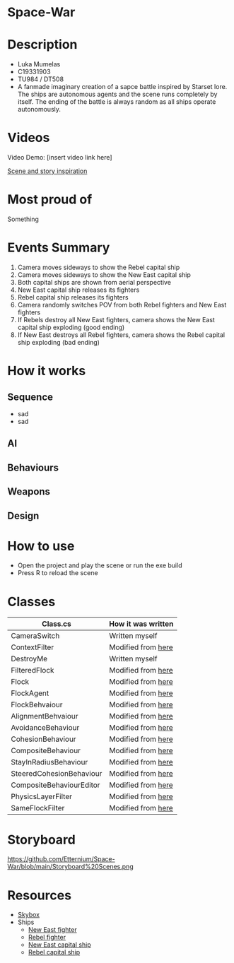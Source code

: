 # Space-War
# Description
- Luka Mumelas
- C19331903
- TU984 / DT508
- A fanmade imaginary creation of a sapce battle inspired by Starset lore. The ships are autonomous agents and the scene runs completely by itself. The ending of the battle is always random as all ships operate autonomously.

# Videos
Video Demo:
[insert video link here]

[Scene and story inspiration](https://www.youtube.com/watch?v=-u4AwQGLEsE)

# Most proud of
Something

# Events Summary
1. Camera moves sideways to show the Rebel capital ship
2. Camera moves sideways to show the New East capital ship
3. Both capital ships are shown from aerial perspective
4. New East capital ship releases its fighters
5. Rebel capital ship releases its fighters
6. Camera randomly switches POV from both Rebel fighters and New East fighters
7. If Rebels destroy all New East fighters, camera shows the New East capital ship exploding (good ending)
8. If New East destroys all Rebel fighters, camera shows the Rebel capital ship exploding (bad ending)

# How it works
## Sequence
- sad
- sad

## AI

## Behaviours

## Weapons

## Design

# How to use
- Open the project and play the scene or run the exe build
- Press R to reload the scene

# Classes
| Class.cs | How it was written |
| --- | --- |
| CameraSwitch | Written myself |
| ContextFilter | Modified from [here](https://www.youtube.com/watch?v=mjKINQigAE4&list=PL5KbKbJ6Gf99UlyIqzV1UpOzseyRn5H1d) |
| DestroyMe | Written myself |
| FilteredFlock | Modified from [here](https://www.youtube.com/watch?v=mjKINQigAE4&list=PL5KbKbJ6Gf99UlyIqzV1UpOzseyRn5H1d) |
| Flock | Modified from [here](https://www.youtube.com/watch?v=mjKINQigAE4&list=PL5KbKbJ6Gf99UlyIqzV1UpOzseyRn5H1d) |
| FlockAgent | Modified from [here](https://www.youtube.com/watch?v=mjKINQigAE4&list=PL5KbKbJ6Gf99UlyIqzV1UpOzseyRn5H1d) |
| FlockBehvaiour | Modified from [here](https://www.youtube.com/watch?v=mjKINQigAE4&list=PL5KbKbJ6Gf99UlyIqzV1UpOzseyRn5H1d) |
| AlignmentBehvaiour | Modified from [here](https://www.youtube.com/watch?v=mjKINQigAE4&list=PL5KbKbJ6Gf99UlyIqzV1UpOzseyRn5H1d) |
| AvoidanceBehaviour | Modified from [here](https://www.youtube.com/watch?v=mjKINQigAE4&list=PL5KbKbJ6Gf99UlyIqzV1UpOzseyRn5H1d) |
| CohesionBehaviour | Modified from [here](https://www.youtube.com/watch?v=mjKINQigAE4&list=PL5KbKbJ6Gf99UlyIqzV1UpOzseyRn5H1d) |
| CompositeBehaviour | Modified from [here](https://www.youtube.com/watch?v=mjKINQigAE4&list=PL5KbKbJ6Gf99UlyIqzV1UpOzseyRn5H1d) |
| StayInRadiusBehaviour | Modified from [here](https://www.youtube.com/watch?v=mjKINQigAE4&list=PL5KbKbJ6Gf99UlyIqzV1UpOzseyRn5H1d) |
| SteeredCohesionBehaviour | Modified from [here](https://www.youtube.com/watch?v=mjKINQigAE4&list=PL5KbKbJ6Gf99UlyIqzV1UpOzseyRn5H1d) |
| CompositeBehaviourEditor | Modified from [here](https://www.youtube.com/watch?v=mjKINQigAE4&list=PL5KbKbJ6Gf99UlyIqzV1UpOzseyRn5H1d) |
| PhysicsLayerFilter | Modified from [here](https://www.youtube.com/watch?v=mjKINQigAE4&list=PL5KbKbJ6Gf99UlyIqzV1UpOzseyRn5H1d) |
| SameFlockFilter | Modified from [here](https://www.youtube.com/watch?v=mjKINQigAE4&list=PL5KbKbJ6Gf99UlyIqzV1UpOzseyRn5H1d) |

# Storyboard
https://github.com/Etternium/Space-War/blob/main/Storyboard%20Scenes.png

# Resources
- [Skybox](https://assetstore.unity.com/packages/2d/textures-materials/sky/free-skyboxes-space-178953)
- Ships
  - [New East fighter](https://sketchfab.com/3d-models/isu-70-3e861556f3674efc802d6cd4ee2e6feb)
  - [Rebel fighter](https://sketchfab.com/3d-models/pirate-hunter-d8c7df95b9614390bc4d907172cd3e9d)
  - [New East capital ship](https://sketchfab.com/3d-models/procedural-spaceship-eb8377b30bfd419583d935e6a7dba45a)
  - [Rebel capital ship](https://sketchfab.com/3d-models/mothership-896f36009f2d41878d01a855ae09eb12)
